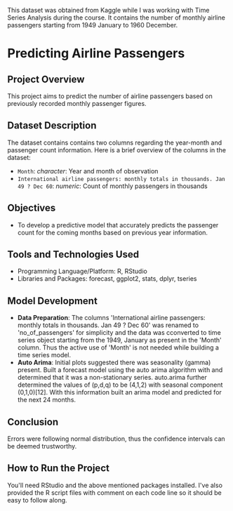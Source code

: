 This dataset was obtained from Kaggle while I was working with Time Series Analysis during the course. It contains the number of monthly airline passengers starting from 1949 January to 1960 December.


# Predicting Airline Passengers

## Project Overview
This project aims to predict the number of airline passengers based on previously recorded monthly passenger figures.

## Dataset Description
The dataset contains contains two columns regarding the year-month and passenger count information. Here is a brief overview of the columns in the dataset:

- `Month`: _character_: Year and month of observation
- `International airline passengers: monthly totals in thousands. Jan 49 ? Dec 60`: _numeric_: Count of monthly passengers in thousands

## Objectives
- To develop a predictive model that accurately predicts the passenger count for the coming months based on previous year information.

## Tools and Technologies Used
- Programming Language/Platform: R, RStudio
- Libraries and Packages: forecast, ggplot2, stats, dplyr, tseries

## Model Development
- __Data Preparation__: The columns 'International airline passengers: monthly totals in thousands. Jan 49 ? Dec 60' was renamed to 'no_of_passengers' for simplicity and the data was cconverted to time series object starting from the 1949, January as present in the 'Month' column. Thus the active use of 'Month' is not needed while building a time series model.
- __Auto Arima__: Initial plots suggested there was seasonality (gamma) present. Built a forecast model using the auto arima algorithm with and determined that it was a non-stationary series. auto.arima further determined the values of (p,d,q) to be (4,1,2) with seasonal component (0,1,0)[12]. With this information built an arima model and predicted for the next 24 months.

## Conclusion
Errors were following normal distribution, thus the confidence intervals can be deemed trustworthy.

## How to Run the Project
You'll need RStudio and the above mentioned packages installed. I've also provided the R script files with comment on each code line so it should be easy to follow along.
